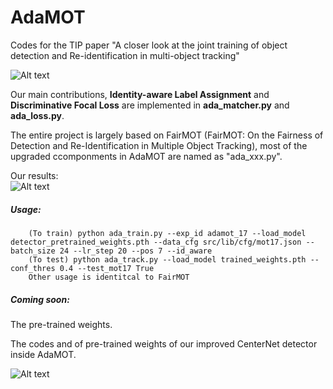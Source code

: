 # AdaMOT
Codes for the TIP paper "A closer look at the joint training of object detection and Re-identification in multi-object tracking"  

![Alt text](https://raw.githubusercontent.com/DemoGit4LIANG/AdaMOT/main/Screenshots/main1.png)

Our main contributions, __Identity-aware Label Assignment__ and __Discriminative Focal Loss__ are implemented in __ada_matcher.py__ and __ada_loss.py__.  

The entire project is largely based on FairMOT (FairMOT: On the Fairness of Detection and Re-Identification in Multiple Object Tracking), most of the upgraded ccomponments in AdaMOT are named as "ada_xxx.py".  

Our results:  
![Alt text](https://raw.githubusercontent.com/DemoGit4LIANG/AdaMOT/main/Screenshots/results.png)  

##### Usage:
        (To train) python ada_train.py --exp_id adamot_17 --load_model detector_pretrained_weights.pth --data_cfg src/lib/cfg/mot17.json --batch_size 24 --lr_step 20 --pos 7 --id_aware
        (To test) python ada_track.py --load_model trained_weights.pth --conf_thres 0.4 --test_mot17 True
        Other usage is identitcal to FairMOT
##### Coming soon:

The pre-trained weights.  

The codes and of pre-trained weights of our improved CenterNet detector inside AdaMOT.

![Alt text](https://raw.githubusercontent.com/DemoGit4LIANG/AdaMOT/main/Screenshots/main2.png)
